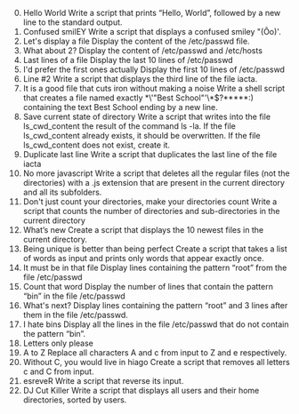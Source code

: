 0. Hello World
Write a script that prints “Hello, World”, followed by a new line to the standard output.
1. Confused smilEY
Write a script that displays a confused smiley "(Ôo)'.
2. Let's display a file
Display the content of the /etc/passwd file.
3. What about 2?
Display the content of /etc/passwd and /etc/hosts
4. Last lines of a file
Display the last 10 lines of /etc/passwd
5. I'd prefer the first ones actually
Display the first 10 lines of /etc/passwd
6. Line #2
Write a script that displays the third line of the file iacta.
7. It is a good file that cuts iron without making a noise
Write a shell script that creates a file named exactly \*\\'"Best School"\'\\*$\?\*\*\*\*\*:) containing the text Best School ending by a new line.
8. Save current state of directory
Write a script that writes into the file ls_cwd_content the result of the command ls -la. If the file ls_cwd_content already exists, it should be overwritten. If the file ls_cwd_content does not exist, create it.
9. Duplicate last line
Write a script that duplicates the last line of the file iacta
10. No more javascript
Write a script that deletes all the regular files (not the directories) with a .js extension that are present in the current directory and all its subfolders.
11. Don't just count your directories, make your directories count
Write a script that counts the number of directories and sub-directories in the current directory
12. What’s new Create a script that displays the 10 newest files in the current directory.
13. Being unique is better than being perfect
Create a script that takes a list of words as input and prints only words that appear exactly once.
14. It must be in that file
Display lines containing the pattern “root” from the file /etc/passwd
15. Count that word
Display the number of lines that contain the pattern “bin” in the file /etc/passwd
16. What's next?
Display lines containing the pattern “root” and 3 lines after them in the file /etc/passwd.
17. I hate bins
Display all the lines in the file /etc/passwd that do not contain the pattern “bin”.
18. Letters only please
19. A to Z
Replace all characters A and c from input to Z and e respectively.
20. Without C, you would live in hiago
Create a script that removes all letters c and C from input.
21. esreveR
Write a script that reverse its input.
22. DJ Cut Killer
Write a script that displays all users and their home directories, sorted by users.
